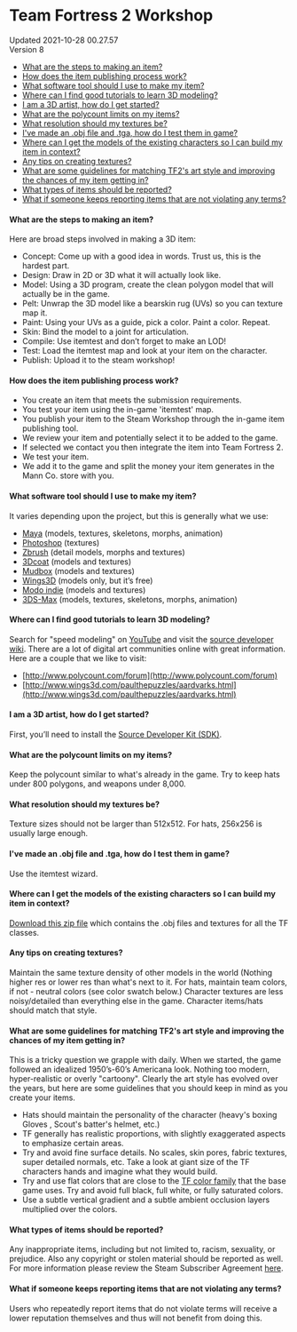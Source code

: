 # Team Fortress 2 Workshop
Updated 2021-10-28 00.27.57  
Version 8  

* [What are the steps to making an item?](#stepsitem)
* [How does the item publishing process work?](#publishitem)
* [What software tool should I use to make my item?](#itemtools)
* [Where can I find good tutorials to learn 3D modeling?](#l2model)
* [I am a 3D artist, how do I get started?](#watchmego)
* [What are the polycount limits on my items?](#polycount)
* [What resolution should my textures be?](#textureres)
* [I've made an .obj file and .tga, how do I test them in game?](#objtga)
* [Where can I get the models of the existing characters so I can build my item in context?](#existingassets)
* [Any tips on creating textures?](#texturetip)
* [What are some guidelines for matching TF2's art style and improving the chances of my item getting in?](#artstyle)
* [What types of items should be reported?](#reportitem)
* [What if someone keeps reporting items that are not violating any terms?](#beenreported)
  
  
  
  
#### What are the steps to making an item?
Here are broad steps involved in making a 3D item:  
  
* Concept: Come up with a good idea in words. Trust us, this is the hardest part.
* Design: Draw in 2D or 3D what it will actually look like.
* Model: Using a 3D program, create the clean polygon model that will actually be in the game.
* Pelt: Unwrap the 3D model like a bearskin rug (UVs) so you can texture map it.
* Paint: Using your UVs as a guide, pick a color. Paint a color. Repeat.
* Skin: Bind the model to a joint for articulation.
* Compile: Use itemtest and don’t forget to make an LOD!
* Test: Load the itemtest map and look at your item on the character.
* Publish: Upload it to the steam workshop!
  
  
  
  
#### How does the item publishing process work?
* You create an item that meets the submission requirements.
* You test your item using the in-game 'itemtest' map.
* You publish your item to the Steam Workshop through the in-game item publishing tool.
* We review your item and potentially select it to be added to the game.
* If selected we contact you then integrate the item into Team Fortress 2.
* We test your item.
* We add it to the game and split the money your item generates in the Mann Co. store with you.
  
  
  
  
#### What software tool should I use to make my item?
It varies depending upon the project, but this is generally what we use:  
  
* [Maya](http://usa.autodesk.com/maya/) (models, textures, skeletons, morphs, animation)
* [Photoshop](http://www.photoshop.com/) (textures)
* [Zbrush](http://www.pixologic.com/) (detail models, morphs and textures)
* [3Dcoat](http://www.3d-coat.com/) (models and textures)
* [Mudbox](http://usa.autodesk.com/adsk/servlet/pc/index?id=13565063&siteID=123112) (models and textures)
* [Wings3D](http://www.wings3d.com/) (models only, but it’s free)
* [Modo indie](https://store.steampowered.com/app/401090/MODO_indie/) (models and textures)
* [3DS-Max](http://usa.autodesk.com/3ds-max/) (models, textures, skeletons, morphs, animation)
  
  
  
  
#### Where can I find good tutorials to learn 3D modeling?
Search for "speed modeling" on [YouTube](http://www.youtube.com/results?search_query=speed+modelling&aq=f) and visit the [source developer wiki](http://developer.valvesoftware.com/wiki/Model_Creation_Overview). There are a lot of digital art communities online with great information. Here are a couple that we like to visit:  
  
* [http://www.polycount.com/forum](http://www.polycount.com/forum)
* [http://www.wings3d.com/paulthepuzzles/aardvarks.html](http://www.wings3d.com/paulthepuzzles/aardvarks.html)
  
  
  
  
#### I am a 3D artist, how do I get started?
First, you’ll need to install the [Source Developer Kit (SDK)](http://developer.valvesoftware.com/wiki/SDK_Installation).  
  
  
  
#### What are the polycount limits on my items?
Keep the polycount similar to what's already in the game. Try to keep hats under 800 polygons, and weapons under 8,000.  
  
  
  
#### What resolution should my textures be?
Texture sizes should not be larger than 512x512. For hats, 256x256 is usually large enough.  
  
  
  
#### I've made an .obj file and .tga, how do I test them in game?
Use the itemtest wizard.  
  
  
  
#### Where can I get the models of the existing characters so I can build my item in context?
[Download this zip file](http://media.steampowered.com/apps/tf2/workshop/TF_heads.zip) which contains the .obj files and textures for all the TF classes.  
  
  
  
#### Any tips on creating textures?
Maintain the same texture density of other models in the world (Nothing higher res or lower res than what's next to it. For hats, maintain team colors, if not - neutral colors (see color swatch below.) Character textures are less noisy/detailed than everything else in the game. Character items/hats should match that style.  
  
  
  
#### What are some guidelines for matching TF2's art style and improving the chances of my item getting in?
This is a tricky question we grapple with daily. When we started, the game followed an idealized 1950’s-60’s Americana look. Nothing too modern, hyper-realistic or overly "cartoony". Clearly the art style has evolved over the years, but here are some guidelines that you should keep in mind as you create your items.  
  
* Hats should maintain the personality of the character (heavy's boxing Gloves , Scout's batter's helmet, etc.)
* TF generally has realistic proportions, with slightly exaggerated aspects to emphasize certain areas.
* Try and avoid fine surface details. No scales, skin pores, fabric textures, super detailed normals, etc. Take a look at giant size of the TF characters hands and imagine what they would build.
* Try and use flat colors that are close to the [TF color family](http://www.teamfortress.com/contribute/images/tips_palette.gif) that the base game uses. Try and avoid full black, full white, or fully saturated colors.
* Use a subtle vertical gradient and a subtle ambient occlusion layers multiplied over the colors.
  
  
  
  
#### What types of items should be reported?
Any inappropriate items, including but not limited to, racism, sexuality, or prejudice. Also any copyright or stolen material should be reported as well. For more information please review the Steam Subscriber Agreement [here](http://store.steampowered.com/subscriber_agreement/).  
  
  
  
#### What if someone keeps reporting items that are not violating any terms?
Users who repeatedly report items that do not violate terms will receive a lower reputation themselves and thus will not benefit from doing this.